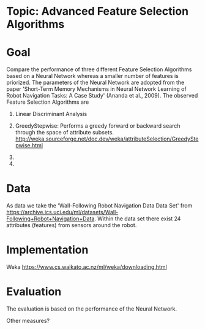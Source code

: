 <h1>Topic: Advanced Feature Selection Algorithms</h1>

# Goal
Compare the performance of three different Feature Selection Algorithms based on a Neural Network whereas a smaller number of features is priorized.
The parameters of the Neural Network are adopted from the paper 'Short-Term Memory Mechanisms in Neural Network Learning of Robot Navigation Tasks: A Case Study' (Ananda et al., 2009).
The observed Feature Selection Algorithms are

1. Linear Discriminant Analysis

2. GreedyStepwise: Performs a greedy forward or backward search through the space of attribute subsets. http://weka.sourceforge.net/doc.dev/weka/attributeSelection/GreedyStepwise.html

3. 

4. 

# Data
As data we take the 'Wall-Following Robot Navigation Data Data Set' from https://archive.ics.uci.edu/ml/datasets/Wall-Following+Robot+Navigation+Data.
Within the data set there exist 24 attributes (features) from sensors around the robot.

# Implementation
Weka
https://www.cs.waikato.ac.nz/ml/weka/downloading.html

# Evaluation
The evaluation is based on the performance of the Neural Network.

Other measures?
